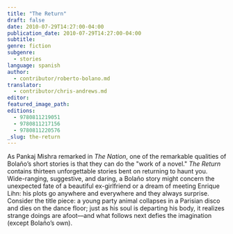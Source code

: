 ```yaml
---
title: "The Return"
draft: false
date: 2010-07-29T14:27:00-04:00
publication_date: 2010-07-29T14:27:00-04:00
subtitle:
genre: fiction
subgenre:
  - stories
language: spanish
author:
  - contributor/roberto-bolano.md
translator:
  - contributor/chris-andrews.md
editor:
featured_image_path:
editions:
  - 9780811219051
  - 9780811217156
  - 9780811220576
_slug: the-return
---
```


As Pankaj Mishra remarked in _The Nation_, one of the remarkable qualities of Bolaño’s short stories is that they can do the "work of a novel." _The Return_ contains thirteen unforgettable stories bent on returning to haunt you. Wide-ranging, suggestive, and daring, a Bolaño story might concern the unexpected fate of a beautiful ex-girlfriend or a dream of meeting Enrique Lihn: his plots go anywhere and everywhere and they always surprise. Consider the title piece: a young party animal collapses in a Parisian disco and dies on the dance floor; just as his soul is departing his body, it realizes strange doings are afoot––and what follows next defies the imagination (except Bolaño’s own).

